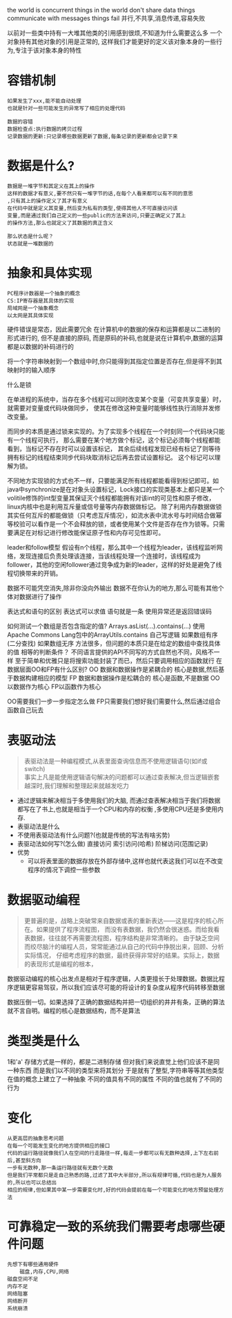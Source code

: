 the world is concurrent
things in the world don't share data
things communicate with messages
things fail
并行,不共享,消息传递,容易失败

以前对一些类中持有一大堆其他类的引用感到很烦,不知道为什么需要这么多
一个对象持有其他对象的引用是正常的,
这样我们才能更好的定义该对象本身的一些行为,专注于该对象本身的特性
# 容错机制
    如果发生了xxx,能不能自动处理
    也就是针对一些可能发生的异常写了相应的处理代码
    
    数据的容错
    数据检查点:执行数据的拷贝过程
    记录数据的更新:只记录哪些数据更新了数据,每条记录的更新都会记录下来


# 数据是什么?
	数据是一堆字节和其定义在其上的操作
    这样的数据才有意义,要不然只有一堆字节的话,在每个人看来都可以有不同的意思
    ,只有其上的操作定义了其才有意义
	在代码中就是定义其变量,然后变为私有的类型,使得其他人不可直接访问该
	变量,而是通过我们自己定义的一些public的方法来访问,只要正确定义了其上
	的操作方法,那么也就定义了其数据的真正含义
	
	那么状态是什么呢？
	状态就是一堆数据的
	
# 抽象和具体实现
    PC程序计数器是一个抽象的概念
    CS:IP寄存器是其具体的实现
    局域网是一个抽象概念
    以太网是其具体实现


硬件错误是常态，因此需要冗余
在计算机中的数据的保存和运算都是以二进制的形式进行的,
但不是直接的原码,
而是原码的补码,也就是说在计算机中,数据的运算都是以数据的补码进行的
	
将一个字符串映射到一个数组中时,你只能得到其指定位置是否存在,但是得不到其映射时的输入顺序

		
什么是锁

在单进程的系统中，当存在多个线程可以同时改变某个变量（可变共享变量）时，就需要对变量或代码块做同步，
使其在修改这种变量时能够线性执行消除并发修改变量。

而同步的本质是通过锁来实现的。为了实现多个线程在一个时刻同一个代码块只能有一个线程可执行，
那么需要在某个地方做个标记，这个标记必须每个线程都能看到，当标记不存在时可以设置该标记，
其余后续线程发现已经有标记了则等待拥有标记的线程结束同步代码块取消标记后再去尝试设置标记。
这个标记可以理解为锁。

不同地方实现锁的方式也不一样，只要能满足所有线程都能看得到标记即可。如java中synchronize是在对象头设置标记，Lock接口的实现类基本上都只是某一个volitile修饰的int型变量其保证灭个线程都能拥有对该int的可见性和原子修改，linux内核中也是利用互斥量或信号量等内存数据做标记。
除了利用内存数据做锁其实任何互斥的都能做锁（只考虑互斥情况），如流水表中流水号与时间结合做幂等校验可以看作是一个不会释放的锁，或者使用某个文件是否存在作为锁等。只需要满足在对标记进行修改能保证原子性和内存可见性即可。


leader和follow模型
假设有n个线程，那么其中一个线程为leader，该线程监听网络，发现连接后负责处理该连接，当该线程处理一个连接时，该线程成为follower，其他的空闲follower通过竞争成为新的leader，这样的好处是避免了线程切换带来的开销。


数据不可能凭空消失,除非你没向外输出
数据不在你认为的地方,那么可能有其他个体对数据进行了操作

表达式和语句的区别
    表达式可以求值
    语句就是一条
使用异常还是返回错误码

如何测试一个数组是否包含指定的值?
    Arrays.asList(...).contains(...)
    使用 Apache Commons Lang包中的ArrayUtils.contains
    自己写逻辑
    如果数组有序(二分查找)
    如果数组无序
    方法很多，但问题的本质只是在给定的数组中查找具体的值
    相等的判断条件？
    不同语言提供的API不同写的方式自然也不同，风格不一样
    至于简单和优雅只是将搜索功能封装了而已，然后只要调用相应的函数就行
在数据层面OO和FP有什么区别?
OO
    数据和数据操作是紧耦合的
    核心是数据,然后基于数据构建相应的模型
FP
    数据和数据操作是松耦合的
    核心是函数,不是数据
OO以数据作为核心
FP以函数作为核心

OO需要我们一步一步指定怎么做
FP只需要我们想好我们需要什么,然后通过组合函数自己玩去
# 表驱动法
>表驱动法是一种编程模式,从表里面查询信息而不使用逻辑语句(如if或switch)  
事实上凡是能使用逻辑语句解决的问题都可以通过查表解决,但当逻辑嵌套越深时,我们理解和整理起来就越发吃力
* 通过逻辑来解决相当于多使用我们的大脑,
而通过查表解决相当于我们将数据都写在了书上,也就是相当于一个CPU和内存的权衡
,多使用CPU还是多使用内存.
* 表驱动法是什么
* 不使用表驱动法有什么问题?(也就是传统的写法有啥劣势)
* 表驱动法如何写?(怎么做)
    直接访问
    索引访问(哈希)
    阶梯访问(范围记录)
* 优势
    + 可以将表里面的数据存放在外部存储中,这样也就代表这我们可以在不改变程序的情况下调控一些参数
# 数据驱动编程
>更普遍的是，战略上突破常来自数据或表的重新表达――这是程序的核心所在。如果提供了程序流程图，
而没有表数据，我仍然会很迷惑。而给我看表数据，往往就不再需要流程图，程序结构是非常清晰的。
由于缺乏空间而绞尽脑汁的编程人员，常常能通过从自己的代码中挣脱出来，回顾、分析实际情况，
仔细考虑程序的数据，最终获得非常好的结果。实际上，数据的表现形式是编程的根本，

数据驱动编程的核心出发点是相对于程序逻辑，人类更擅长于处理数据。数据比程序逻辑更容易驾驭，所以我们应该尽可能的将设计的复杂度从程序代码转移至数据

数据压倒一切。如果选择了正确的数据结构并把一切组织的井井有条，正确的算法就不言自明。编程的核心是数据结构，而不是算法
# 类型类是什么
1和'a'
存储方式是一样的，都是二进制存储
但对我们来说直觉上他们应该不是同一种东西
而是我们以不同的类型来将其划分
于是就有了整型,字符串等等其他类型
在值的概念上建立了一种抽象
不同的值具有不同的属性
不同的值也就有了不同的行为
# 变化
    从更高层的抽象思考问题
    在每一个可能发生变化的地方提供相应的接口
    代码的运行路径就像我们人在空间的行走路径一样,每走一步都可以有无数种选择,上下左右前后,甚至斜方向
    一步有无数种,那一条运行路径就有无数个无数
    但是我们平常都只是走自己熟悉的路,过滤了其中大半部分,所以有规律可循,代码也是为人服务的,所以也可以总结出
    相应的规律,但如果其中某一步需要变化时,好的代码会提前在每一个可能变化的地方预留处理方法
    
# 可靠稳定一致的系统我们需要考虑哪些硬件问题
    先想下有哪些通用硬件
        磁盘,内存,CPU,网络
    磁盘空间不足
    内存不足
    网络阻塞
    网络断开
    系统崩溃